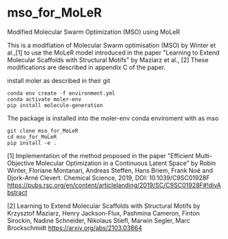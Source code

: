 # mso_for_MoLeR
Modified Molecular Swarm Optimization (MSO) using MoLeR



This is a modifiation of Molecular Swarm optimisation (MSO) by Winter et al.,[1] to use the MoLeR model introduced in the paper "Learning to Extend Molecular Scaffolds with Structural Motifs" by Maziarz et al., [2] These modifications are described in appendix C of the paper.

install moler as described in their git

```
conda env create -f environment.yml
conda activate moler-env
pip install molecule-generation
```

The package is installed into the moler-env conda enviroment with as mso
```
git clone mso_for_MoLeR
cd mso_for_MoLeR
pip install -e .
```



[1] Implementation of the method proposed in the paper "Efficient Multi-Objective Molecular Optimization in a Continuous Latent Space" by Robin Winter, Floriane Montanari, Andreas Steffen, Hans Briem, Frank Noé and Djork-Arné Clevert. Chemical Science, 2019, DOI: 10.1039/C9SC01928F https://pubs.rsc.org/en/content/articlelanding/2019/SC/C9SC01928F#!divAbstract

[2] Learning to Extend Molecular Scaffolds with Structural Motifs by Krzysztof Maziarz, Henry Jackson-Flux, Pashmina Cameron, Finton Sirockin, Nadine Schneider, Nikolaus Stiefl, Marwin Segler, Marc Brockschmidt https://arxiv.org/abs/2103.03864 
